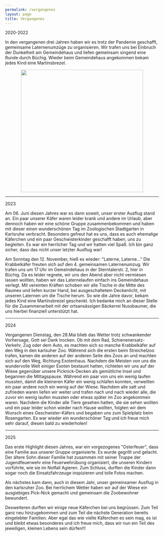 ```yaml
---
permalink: /vergangenes
layout: page
title: Vergangenes
---
```

2020-2022

In den vergangenen drei Jahren haben wir es trotz der Pandemie geschafft, gemeinsame Laternenumzüge zu organisieren. 
Wir trafen uns bei Einbruch der Dunkelheit am Gemeindehaus und liefen gemeinsam singend eine Runde durch Büchig. Wieder beim Gemeindehaus angekommen 
bekam jedes Kind eine Martinsbrezel. 


<p align="center">
<img src="https://user-images.githubusercontent.com/122925568/213935918-fc94f7ba-9c0b-495c-a786-7ff92a8b137f.jpg" width=400 />
</p>

___

2023


Am 06. Juni diesen Jahres war es dann soweit, unser erster Ausflug stand an. Ein paar unserer Käfer waren leider krank und andere im Urlaub, aber dennoch haben wir eine schöne Gruppe zusammenbekommen und haben mit dieser einen wunderschönen Tag im Zoologischen Stadtgarten in Karlsruhe verbracht. Besonders gefreut hat es uns, dass es auch ehemalige Käferchen und ein paar Geschwisterkinder geschafft haben, uns zu begleiten. Es war ein herrlicher Tag und wir hatten viel Spaß. Ich bin ganz sicher, dass das nicht unser letzter Ausflug war! 


Am Sonntag den 12. November, hieß es wieder: "Laterne, Laterne..."
Die Krabbelkäfer freuten sich auf den 4. gemeinsamen Laternenumzug. 
Wir trafen uns um 17 Uhr im Gemeindehaus in der Sterntalerstr. 2, hier in Büchig. Da es leider regnete, wir uns den Abend aber nicht vermiesen lassen wollten, haben wir das Laternelaufen einfach ins Gemeindehaus verlegt. Mit vereinten Kräften schoben wir alle Tische in die Mitte des Raumes und liefen kurzer Hand, bei ausgeschaltetem Deckenlicht, mit unseren Laternen um die Tische herum. 
So wie die Jahre davor, bekam jedes Kind eine Martinsbrezel geschenkt. Ich bedanke mich an dieser Stelle für die Zusammenarbeit mit der ortsansässigen Bäckerrei Nussbaumer, die uns hierbei finanziell unterstützt hat.

___

2024

Vergangenen Dienstag, den 28.Mai blieb das Wetter trotz schwankender Vorhersage, Gott sei Dank trocken. Ob mit dem Rad, Schienenersatz-Verkehr, Zug oder dem Auto, es machten sich so manche Krabbelkäfer auf den Weg in den karlsuher Zoo. Während sich die ersten beim Streichelzoo trafen, kamen die anderen auf der anderen Seite des Zoos an und machten sich auf den Weg, Richtung Exotenhaus. Nachdem die Meisten von uns die wundervolle Welt einiger Exoten bestaunt hatten, richteten wir uns auf der Wiese gegenüber unsere Picknick-Decken als gemütliche Insel und begannen die Mittagspause. Während ein paar von uns ein wenig laufen mussten, damit die kleineren Käfer ein wenig schlafen konnten, verweilten ein paar andere noch ein wenig auf der Wiese. Nachdem alle satt und zufrieden waren liefen wir weiter und trafen nach und nach wieder alle, die zuvor ein wenig laufen mussten oder etwas später im Zoo angekommen waren. Nachdem die Kinder alle Tiere gesehen hatten, die sie sehen wollten und ein paar leider schon wieder nach Hause wollten, folgten wir dem Wunsch eines Geschwister-Käfers und begaben uns zum Spielplatz beim Rosengarten. Es war wieder ein wunderschöner Tag und ich freue mich sehr darauf, diesen bald zu wiederholen! 

___

2025

Das erste Highlight diesen Jahres, war ein vorgezogenes "Osterfeuer", dass eine Familie aus unserer Gruppe organisierte. Es wurde gegrillt und gelacht. Der ältere Sohn dieser Familie hat zusammen mit seiner Truppe der Jugendfeuerwehr eine Feuerwehrübung organisiert, die unseren Kindern vorführte, wie sie im Notfall Agieren. Zum Schluss, durften die Kinder dann sogar noch die Einsatzfahrzeuge inspizieren und tolle Fotos machen. 

Als nächstes kam dann, auch in diesem Jahr, unser gemeinsamer Ausflug in den karlsruher Zoo. Bei herrlichem Wetter haben wir auf der Wiese ein ausgiebiges Pick-Nick gemacht und gemeinsam die Zoobewohner bewundert. 

Desweiteren durften wir einige neue Käferchen bei uns begrüssen. Zum Teil ganz neu hinzugekommen und zum Teil die nächste Generation bereits eingelebter Familien. Aber egal das wie vielte Käferchen es sein mag, es ist und bleibt etwas besonderes und ich freue mich, dass wir nun ein Teil des jeweiligen, kleinen Lebens sein dürfen!!! 









